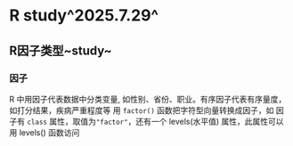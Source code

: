 # R study^2025.7.29^
## R因子类型~study~
### 因子
R 中用因子代表数据中分类变量, 如性别、省份、职业。有序因子代表有序量度，如打分结果，疾病严重程度等
用 `factor()` 函数把字符型向量转换成因子，如
因子有 `class` 属性，取值为`"factor"`，还有一个 levels(水平值) 属性，此属性可以用 levels() 函数访问

<!--stackedit_data:
eyJoaXN0b3J5IjpbLTQ2MDM5MzYzOSw0MDQxMDgyNjddfQ==
-->